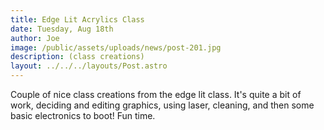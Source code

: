 ```yaml
---
title: Edge Lit Acrylics Class
date: Tuesday, Aug 18th
author: Joe
image: /public/assets/uploads/news/post-201.jpg
description: (class creations)
layout: ../../../layouts/Post.astro
---
```


Couple of nice class creations from the edge lit class.  It's quite a bit of work, deciding and editing graphics, using laser, cleaning, and then some basic electronics to boot!  Fun time.
